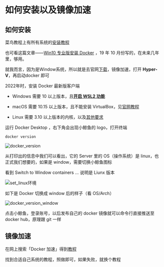 # 如何安装以及镜像加速

## 如何安装

菜鸟教程上有所有系统的[安装教程](https://www.runoob.com/docker/windows-docker-install.html)

也可看这篇文章——[Win10 专业版安装 Docker](https://zhuanlan.zhihu.com/p/85048683) ，19 年 10 月份写的，在未来几年里，够用。

就我而言，因为是Window系统，所以就是去官网[下载](https://download.docker.com)，镜像加速，打开 **Hyper-V**，再启动docker 即可

2022年时，安装 Docker 最新版客户端

- Windows 需要 10 以上版本，且[**开启 WSL2 功能**](https://docs.microsoft.com/zh-cn/windows/wsl/install)

- macOS 需要 10.15 以上版本，且不能安装 VirtualBox，见[官网教程](https://docs.docker.com/desktop/mac/install/)

- Linux 需要 3.10 以上版本的内核，以及[其他要求](https://docs.docker.com/engine/install/binaries/)

运行 Docker Desktop ，右下角会出现小鲸鱼的 logo，打开终端

```shell
docker version
```

![docker_version](https://s2.loli.net/2022/05/08/7EiQ9GCRsxpOgjc.png)

从打印出的信息中我们可以看出，它的 Server 里的 OS（操作系统）是 linux，也正式我们想要的，如果是 window，需要切换小鲸鱼图标

看到 Switch to Window containers ... 说明是 Liunx 版本

![set_linux环境](https://s2.loli.net/2022/05/08/hPtfkq4O3LS5lsj.png)

如下是 Docker 切换成 window 后的样子（看 OS/Arch）

![docker_version_window](https://s2.loli.net/2022/05/08/wbTdvSmEsoZaOkQ.png)

点击小鲸鱼，登录账号，以后发布自己的 docker 镜像就可以命令行直接推送至 docker hub，原理跟 git 一样

## 镜像加速

在网上搜索「Docker 加速」得到[教程](https://www.runoob.com/docker/docker-mirror-acceleration.html)

找到合适自己系统的教程，照做即可，如果失败，就换个教程
